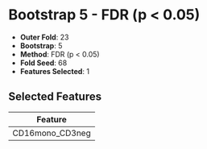 # Bootstrap 5 - FDR (p < 0.05)

- **Outer Fold**: 23
- **Bootstrap**: 5
- **Method**: FDR (p < 0.05)
- **Fold Seed**: 68
- **Features Selected**: 1

## Selected Features

| Feature |
|---------|
| CD16mono_CD3neg |
